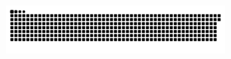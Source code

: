 <picture>
  <source media="(prefers-color-scheme: dark)" srcset="https://raw.githubusercontent.com/MarineHakobyan/MarineHakobyan/57ac4ed77b427a70b176e676ff34b9a7832da573/github-contribution-grid-snake-dark.svg" />
  <source media="(prefers-color-scheme: light)" srcset="https://raw.githubusercontent.com/MarineHakobyan/MarineHakobyan/57ac4ed77b427a70b176e676ff34b9a7832da573/github-contribution-grid-snake.svg" />
  <img alt="github-snake" src="https://raw.githubusercontent.com/MarineHakobyan/MarineHakobyan/57ac4ed77b427a70b176e676ff34b9a7832da573/github-contribution-grid-snake-dark.svg" />
</picture>
